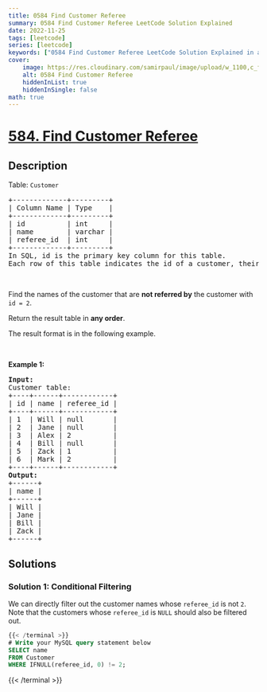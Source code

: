```yaml
---
title: 0584 Find Customer Referee
summary: 0584 Find Customer Referee LeetCode Solution Explained
date: 2022-11-25
tags: [leetcode]
series: [leetcode]
keywords: ["0584 Find Customer Referee LeetCode Solution Explained in all languages", "0584 Find Customer Referee", "LeetCode", "leetcode solution in Python3 C++ Java Go PHP Ruby Swift TypeScript Rust C# JavaScript C", "GeeksforGeeks", "InterviewBit", "Coding Ninjas", "HackerRank", "HackerEarth", "CodeChef", "TopCoder", "AlgoExpert", "freeCodeCamp", "Codeforces", "GitHub", "AtCoder", "Samir Paul"]
cover:
    image: https://res.cloudinary.com/samirpaul/image/upload/w_1100,c_fit,co_rgb:FFFFFF,l_text:Arial_75_bold:0584 Find Customer Referee - Solution Explained/problem-solving.webp
    alt: 0584 Find Customer Referee
    hiddenInList: true
    hiddenInSingle: false
math: true
---
```



# [584. Find Customer Referee](https://leetcode.com/problems/find-customer-referee)


## Description

<p>Table: <code>Customer</code></p>

<pre>
+-------------+---------+
| Column Name | Type    |
+-------------+---------+
| id          | int     |
| name        | varchar |
| referee_id  | int     |
+-------------+---------+
In SQL, id is the primary key column for this table.
Each row of this table indicates the id of a customer, their name, and the id of the customer who referred them.
</pre>

<p>&nbsp;</p>

<p>Find the names of the customer that are <strong>not referred by</strong> the customer with <code>id = 2</code>.</p>

<p>Return the result table in <strong>any order</strong>.</p>

<p>The result format is in the following example.</p>

<p>&nbsp;</p>
<p><strong class="example">Example 1:</strong></p>

<pre>
<strong>Input:</strong> 
Customer table:
+----+------+------------+
| id | name | referee_id |
+----+------+------------+
| 1  | Will | null       |
| 2  | Jane | null       |
| 3  | Alex | 2          |
| 4  | Bill | null       |
| 5  | Zack | 1          |
| 6  | Mark | 2          |
+----+------+------------+
<strong>Output:</strong> 
+------+
| name |
+------+
| Will |
| Jane |
| Bill |
| Zack |
+------+
</pre>

## Solutions

### Solution 1: Conditional Filtering

We can directly filter out the customer names whose `referee_id` is not `2`. Note that the customers whose `referee_id` is `NULL` should also be filtered out.

<!-- tabs:start -->

```sql
{{< /terminal >}}
# Write your MySQL query statement below
SELECT name
FROM Customer
WHERE IFNULL(referee_id, 0) != 2;
```
{{< /terminal >}}

<!-- tabs:end -->

<!-- end -->
